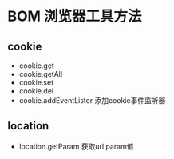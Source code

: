<!--
 * @Date         : 2020-11-03 10:44:53
 * @Description  : BOM浏览器工具方法
 * @Autor        : Qzr(z5021996@vip.qq.com)
 * @LastEditors  : Qzr(z5021996@vip.qq.com)
 * @LastEditTime : 2020-11-03 10:47:10
-->

# BOM 浏览器工具方法

## cookie

* cookie.get
* cookie.getAll
* cookie.set
* cookie.del
* cookie.addEventLister 添加cookie事件监听器

## location

* location.getParam 获取url param值
